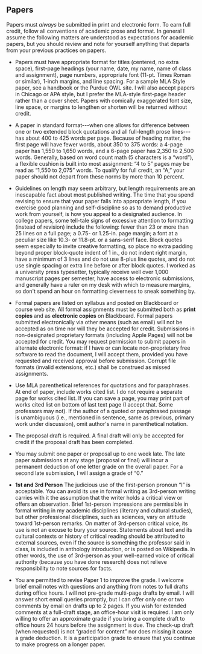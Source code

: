 ﻿## Papers

Papers must *always* be submitted in print and electronic form. To earn full credit, follow all conventions of academic prose and format. In general I assume the following matters are understood as expectations for academic papers, but you should review and note for yourself anything that departs from your previous practices on papers.

  -  Papers must have appropriate format for titles (centered, no extra space), first-page headings (your name, date, my name, name of class and assignment), page numbers, appropriate font (11-pt. Times Roman or similar), 1-inch margins, and  line spacing. For a sample MLA Style paper, see a handbook or the  Purdue OWL site. I will also accept papers in Chicago or APA style, but I prefer the MLA-style first-page header rather than a cover sheet. Papers with comically exaggerated font size, line space, or margins to lengthen or shorten will be returned without credit. 

  -  A paper in standard format---when one allows for difference  between one or two extended block quotations and all full-length prose lines---has about 400 to 425 words per page. Because of heading matter, the first page will have fewer words, about 350 to 375 words: a 4-page paper has 1,550 to 1,650 words, and a 6-page paper has 2,350 to 2,500 words. Generally, based on word count math (5 characters is a “word”), a flexible cushion is built into most assignment: “4 to 5” pages may be read as “1,550 to 2,075” words. To qualify for full credit, an “A,” your paper should not depart from these norms by more than 10 percent.

  -  Guidelines on length may seem arbitrary, but length requirements are an inescapable fact about most published writing. The time that you spend revising to ensure that your paper falls into appropriate length, if you exercise good planning and self-discipline so as to demand productive work from yourself, is how you appeal to a designated audience. In college papers, some tell-tale signs of excessive attention to formatting (instead of revision) include the following: fewer than 23 or more than 25 lines on a full page; a 0.75- or 1.25-in. page margin; a font at a peculiar size like 10.3- or 11.8-pt. or a sans-serif face. Block quotes seem especially to invite creative formatting, so place no extra padding beyond proper block-quote indent of 1 in., do not indent right margin, have a minimum of 3 lines and do not use 8-plus line quotes, and do not use single spacing or extra line before or after block quotes. I worked as a university press typesetter, typically receive well over 1,000 manuscript pages per semester, have access to electronic submissions, and generally have a ruler on my desk with which to measure margins, so don't spend an hour on formatting cleverness to sneak something by.
  
  -  Formal papers are listed on syllabus and posted on Blackboard or course web site. All formal assignments must be submitted both as **print copies** and as **electronic copies** on Blackboard.  Formal papers submitted electronically via other means (such as email) will not be accepted as on time nor will they be accepted for credit. Submissions in non-designated proprietary formats (including Apple Pages) will not be accepted for credit. You may request permission to submit papers in alternate electronic format: if I have or can locate non-proprietary free software to read the document, I will accept them, provided you have requested and received approval before submission. Corrupt file formats (invalid extensions, etc.) shall be construed as missed assignments. 

  -  Use MLA parenthetical references for quotations and for paraphrases. At end of paper, include works cited list. I do not require a separate page for works cited list. If you can save a page, you may print part of works cited list on bottom of last text page (I accept that. Some professors may not). If the author of a quoted or paraphrased passage is unambiguous (i.e., mentioned in sentence, same as previous, primary work under discussion), omit author's name in parenthetical notation. 

  -  The proposal draft is required. A final draft will only be accepted for credit if the proposal draft has been completed.

  -  You may submit one paper or proposal up to one week late. The late paper submissions at any stage (proposal or final) will incur a permanent deduction of one letter grade on the overall paper. For a second late submission, I will assign a grade of “0.”

  -  **1st and 3rd Person** The judicious use of the first-person pronoun “I” is acceptable. You can avoid its use in formal writing as 3rd-person writing carries with it the assumption that the writer holds a critical view or offers an observation. Brief 1st-person impressions are permissible in formal writing in my academic disciplines (literary and cultural studies), but other professional disciplines, such as sciences, vary on attitude toward 1st-person remarks.  On matter of 3rd-person critical voice, its use is not an excuse to bury your source. Statements about text and its cultural contexts or history of critical reading should be attributed to external sources, even if the source is something the professor said in class, is included in anthology introduction, or is posted on Wikipedia. In other words, the use of 3rd-person as your well-earned voice of critical authority (because you have done research) does not relieve responsibility to note sources for facts. 

  -  You are permitted to revise Paper 1 to improve the grade. I welcome brief email notes with questions and anything from notes to full drafts during office hours. I will not pre-grade multi-page drafts by email.  I will answer short email queries promptly, but I can offer only one or two comments by email on drafts up to 2 pages. If you wish for extended comments at a full-draft stage, an office-hour visit is required. I am only willing to offer an approximate grade if you bring a complete draft to office hours 24 hours before the assignment is due. The check-up draft (when requested) is not “graded for content” nor does missing it cause a grade deduction. It is a participation grade to ensure that you continue to make progress on a longer paper.
  
